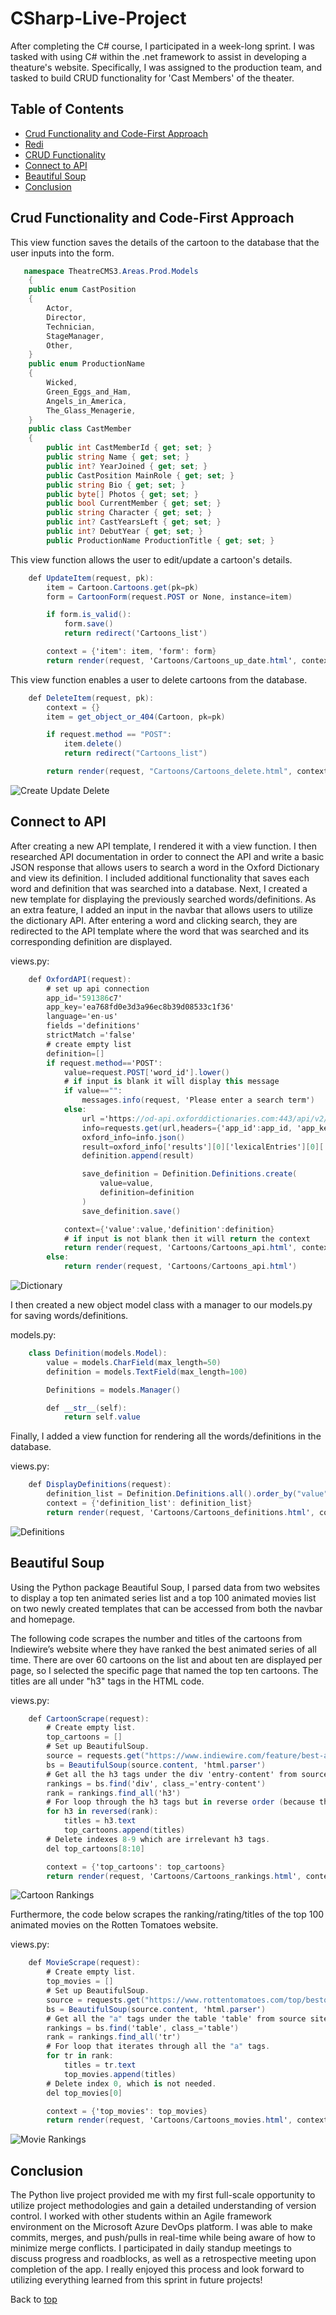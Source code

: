 # CSharp-Live-Project
After completing the C# course, I participated in a week-long sprint. I was tasked with using C# within the .net framework to assist in developing a theature's website. Specifically, I was assigned to the production team, and tasked to build CRUD functionality for 'Cast Members' of the theater. 

## Table of Contents
- [Crud Functionality and Code-First Approach](#Crud-Functionality-and-Code-First-Approach)
- [Redi](#Creating-The-Model-and-Form)
- [CRUD Functionality](#CRUD-Functionality)
- [Connect to API](#Connect-to-API)
- [Beautiful Soup](#Beautiful-Soup)
- [Conclusion](#Conclusion)

## Crud Functionality and Code-First Approach
This view function saves the details of the cartoon to the database that the user inputs into the form.
```cs
   namespace TheatreCMS3.Areas.Prod.Models
    {
    public enum CastPosition
    {
        Actor,
        Director,
        Technician,
        StageManager,
        Other,
    }
    public enum ProductionName
    {
        Wicked,
        Green_Eggs_and_Ham,
        Angels_in_America,
        The_Glass_Menagerie,
    }
    public class CastMember
    {
        public int CastMemberId { get; set; }
        public string Name { get; set; }
        public int? YearJoined { get; set; }
        public CastPosition MainRole { get; set; }
        public string Bio { get; set; }
        public byte[] Photos { get; set; }
        public bool CurrentMember { get; set; }
        public string Character { get; set; }
        public int? CastYearsLeft { get; set; }
        public int? DebutYear { get; set; }
        public ProductionName ProductionTitle { get; set; }
```
This view function allows the user to edit/update a cartoon's details.
```cs
    def UpdateItem(request, pk):
        item = Cartoon.Cartoons.get(pk=pk)
        form = CartoonForm(request.POST or None, instance=item)

        if form.is_valid():
            form.save()
            return redirect('Cartoons_list')

        context = {'item': item, 'form': form}
        return render(request, 'Cartoons/Cartoons_up_date.html', context)
```
This view function enables a user to delete cartoons from the database.
```cs
    def DeleteItem(request, pk):
        context = {}
        item = get_object_or_404(Cartoon, pk=pk)

        if request.method == "POST":
            item.delete()
            return redirect("Cartoons_list")

        return render(request, "Cartoons/Cartoons_delete.html", context)
```
![Create Update Delete](/GIFs/CreateUpdateDelete.gif)

## Connect to API
After creating a new API template, I rendered it with a view function. I then researched API documentation in order to connect the API and write a basic JSON response that allows users to search a word in the Oxford Dictionary and view its definition. I included additional functionality that saves each word and definition that was searched into a database. Next, I created a new template for displaying the previously searched words/definitions. As an extra feature, I added an input in the navbar that allows users to utilize the dictionary API. After entering a word and clicking search, they are redirected to the API template where the word that was searched and its corresponding definition are displayed.

views.py:
```cs
    def OxfordAPI(request):
        # set up api connection
        app_id='591386c7'
        app_key='ea768fd0e3d3a96ec8b39d08533c1f36'
        language='en-us'
        fields ='definitions'
        strictMatch ='false'
        # create empty list
        definition=[]
        if request.method=='POST':
            value=request.POST['word_id'].lower()
            # if input is blank it will display this message
            if value=="":
                messages.info(request, 'Please enter a search term')
            else:
                url ='https://od-api.oxforddictionaries.com:443/api/v2/entries/' + language + '/' + value + '?fields=' + fields + '&strictMatch=' + strictMatch;
                info=requests.get(url,headers={'app_id':app_id, 'app_key':app_key})
                oxford_info=info.json()
                result=oxford_info['results'][0]['lexicalEntries'][0]['entries'][0]['senses'][0]['definitions'][0]
                definition.append(result)

                save_definition = Definition.Definitions.create(
                    value=value,
                    definition=definition
                )
                save_definition.save()

            context={'value':value,'definition':definition}
            # if input is not blank then it will return the context
            return render(request, 'Cartoons/Cartoons_api.html', context)
        else:
            return render(request, 'Cartoons/Cartoons_api.html')
```
![Dictionary](/Images/Dictionary.png)

I then created a new object model class with a manager to our models.py for saving words/definitions.

models.py:
```cs
    class Definition(models.Model):
        value = models.CharField(max_length=50)
        definition = models.TextField(max_length=100)

        Definitions = models.Manager()

        def __str__(self):
            return self.value
```
Finally, I added a view function for rendering all the words/definitions in the database.

views.py:
```cs
    def DisplayDefinitions(request):
        definition_list = Definition.Definitions.all().order_by("value")
        context = {'definition_list': definition_list}
        return render(request, 'Cartoons/Cartoons_definitions.html', context)
```

![Definitions](/Images/Definitions.png)

## Beautiful Soup
Using the Python package Beautiful Soup, I parsed data from two websites to display a top ten animated series list and a top 100 animated movies list on two newly created templates that can be accessed from both the navbar and homepage.

The following code scrapes the number and titles of the cartoons from Indiewire’s website where they have ranked the best animated series of all time. There are over 60 cartoons on the list and about ten are displayed per page, so I selected the specific page that named the top ten cartoons. The titles are all under "h3" tags in the HTML code.

views.py:
```cs
    def CartoonScrape(request):
        # Create empty list.
        top_cartoons = []
        # Set up BeautifulSoup.
        source = requests.get("https://www.indiewire.com/feature/best-animated-series-all-time-cartoons-anime-tv-1202021835/5/")
        bs = BeautifulSoup(source.content, 'html.parser')
        # Get all the h3 tags under the div 'entry-content' from source site.
        rankings = bs.find('div', class_='entry-content')
        rank = rankings.find_all('h3')
        # For loop through the h3 tags but in reverse order (because they are displayed reversed on the source page).
        for h3 in reversed(rank):
            titles = h3.text
            top_cartoons.append(titles)
        # Delete indexes 8-9 which are irrelevant h3 tags.
        del top_cartoons[8:10]

        context = {'top_cartoons': top_cartoons}
        return render(request, 'Cartoons/Cartoons_rankings.html', context)
```
![Cartoon Rankings](/Images/Rankings_Cartoons.png)

Furthermore, the code below scrapes the ranking/rating/titles of the top 100 animated movies on the Rotten Tomatoes website.

views.py:
```cs
    def MovieScrape(request):
        # Create empty list.
        top_movies = []
        # Set up BeautifulSoup.
        source = requests.get("https://www.rottentomatoes.com/top/bestofrt/top_100_animation_movies/")
        bs = BeautifulSoup(source.content, 'html.parser')
        # Get all the "a" tags under the table 'table' from source site.
        rankings = bs.find('table', class_='table')
        rank = rankings.find_all('tr')
        # For loop that iterates through all the "a" tags.
        for tr in rank:
            titles = tr.text
            top_movies.append(titles)
        # Delete index 0, which is not needed.
        del top_movies[0]

        context = {'top_movies': top_movies}
        return render(request, 'Cartoons/Cartoons_movies.html', context)
```
![Movie Rankings](/Images/Rankings_Movies.png)

## Conclusion
The Python live project provided me with my first full-scale opportunity to utilize project methodologies and gain a detailed understanding of version control. I worked with other students within an Agile framework environment on the Microsoft Azure DevOps platform. I was able to make commits, merges, and push/pulls in real-time while being aware of how to minimize merge conflicts. I participated in daily standup meetings to discuss progress and roadblocks, as well as a retrospective meeting upon completion of the app. I really enjoyed this process and look forward to utilizing everything learned from this sprint in future projects!

Back to [top](#Python-Live-Project)
